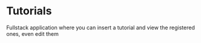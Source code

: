 # Tutorials
Fullstack application where you can insert a tutorial and view the registered ones, even edit them
